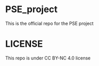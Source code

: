 # PSE_project
This is the official repo for the PSE project 

# LICENSE
This repo is under CC BY-NC 4.0 license
